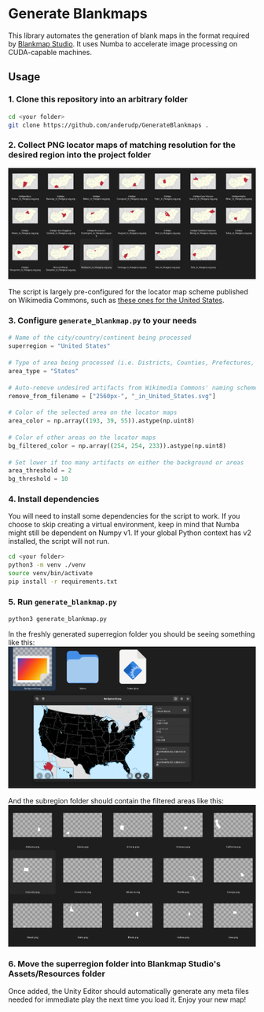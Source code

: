 # Generate Blankmaps
This library automates the generation of blank maps in the format required by [Blankmap Studio](https://github.com/anderudp/BlankmapStudio). It uses Numba to accelerate image processing on CUDA-capable machines.

## Usage
### 1. Clone this repository into an arbitrary folder
```bash
cd <your folder>
git clone https://github.com/anderudp/GenerateBlankmaps .
```

### 2. Collect PNG locator maps of matching resolution for the desired region into the project folder
![locator maps in folder](docs/maps-orig.png)

The script is largely pre-configured for the locator map scheme published on Wikimedia Commons, such as [these ones for the United States](https://commons.wikimedia.org/wiki/Category:SVG_locator_maps_of_states_of_the_United_States_(location_map_scheme)). 

### 3. Configure `generate_blankmap.py` to your needs
```python
# Name of the city/country/continent being processed
superregion = "United States"

# Type of area being processed (i.e. Districts, Counties, Prefectures, etc.)
area_type = "States"  

# Auto-remove undesired artifacts from Wikimedia Commons' naming scheme
remove_from_filename = ["2560px-", "_in_United_States.svg"]

# Color of the selected area on the locator maps
area_color = np.array((193, 39, 55)).astype(np.uint8)

# Color of other areas on the locator maps
bg_filtered_color = np.array((254, 254, 233)).astype(np.uint8)

# Set lower if too many artifacts on either the background or areas
area_threshold = 2
bg_threshold = 10
```

### 4. Install dependencies
You will need to install some dependencies for the script to work. If you choose to skip creating a virtual environment, keep in mind that Numba might still be dependent on Numpy v1. If your global Python context has v2 installed, the script will not run.
```bash
cd <your folder>
python3 -m venv ./venv
source venv/bin/activate
pip install -r requirements.txt
```

### 5. Run `generate_blankmap.py`
```bash
python3 generate_blankmap.py
```

In the freshly generated superregion folder you should be seeing something like this:
![superregion folder](docs/outer-folder-structure.png)

And the subregion folder should contain the filtered areas like this:
![filtered locator maps](docs/maps-processed.png)


### 6. Move the superregion folder into Blankmap Studio's Assets/Resources folder
Once added, the Unity Editor should automatically generate any meta files needed for immediate play the next time you load it. Enjoy your new map!
